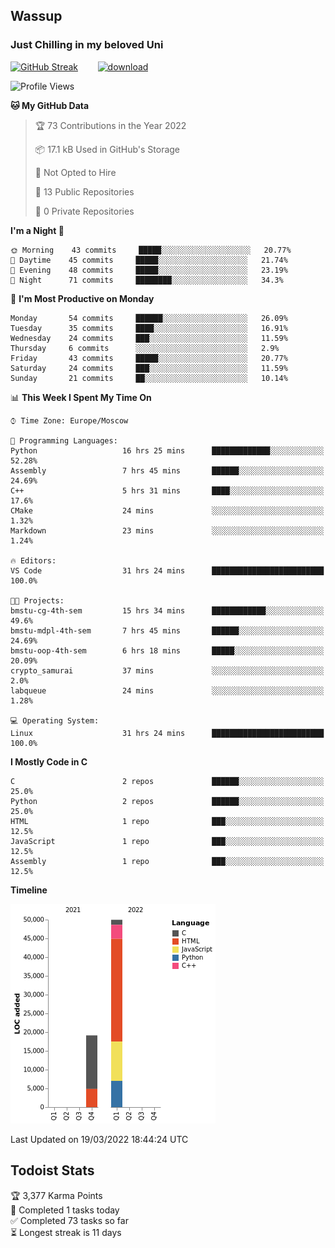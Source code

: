 ## Wassup 
### Just Chilling in my beloved Uni 

<!--
-->

[![GitHub Streak](http://github-readme-streak-stats.herokuapp.com?user=archeoss&theme=shades-of-purple&hide_border=true&date_format=j%20M%5B%20Y%5D)](https://git.io/streak-stats)&nbsp;&nbsp;&nbsp;&nbsp;&nbsp;&nbsp;&nbsp;&nbsp;[![download](https://user-images.githubusercontent.com/68448737/147796309-d8b65b1d-4dde-40d9-b03a-2b42aaa6cd43.jpeg)
](https://bmstu.ru/)

<!--START_SECTION:waka-->
![Profile Views](http://img.shields.io/badge/Profile%20Views-26-blue)

**🐱 My GitHub Data** 

> 🏆 73 Contributions in the Year 2022
 > 
> 📦 17.1 kB Used in GitHub's Storage 
 > 
> 🚫 Not Opted to Hire
 > 
> 📜 13 Public Repositories 
 > 
> 🔑 0 Private Repositories  
 > 
**I'm a Night 🦉** 

```text
🌞 Morning    43 commits     █████░░░░░░░░░░░░░░░░░░░░   20.77% 
🌆 Daytime    45 commits     █████░░░░░░░░░░░░░░░░░░░░   21.74% 
🌃 Evening    48 commits     █████░░░░░░░░░░░░░░░░░░░░   23.19% 
🌙 Night      71 commits     ████████░░░░░░░░░░░░░░░░░   34.3%

```
📅 **I'm Most Productive on Monday** 

```text
Monday       54 commits     ██████░░░░░░░░░░░░░░░░░░░   26.09% 
Tuesday      35 commits     ████░░░░░░░░░░░░░░░░░░░░░   16.91% 
Wednesday    24 commits     ███░░░░░░░░░░░░░░░░░░░░░░   11.59% 
Thursday     6 commits      ░░░░░░░░░░░░░░░░░░░░░░░░░   2.9% 
Friday       43 commits     █████░░░░░░░░░░░░░░░░░░░░   20.77% 
Saturday     24 commits     ███░░░░░░░░░░░░░░░░░░░░░░   11.59% 
Sunday       21 commits     ██░░░░░░░░░░░░░░░░░░░░░░░   10.14%

```


📊 **This Week I Spent My Time On** 

```text
⌚︎ Time Zone: Europe/Moscow

💬 Programming Languages: 
Python                   16 hrs 25 mins      █████████████░░░░░░░░░░░░   52.28% 
Assembly                 7 hrs 45 mins       ██████░░░░░░░░░░░░░░░░░░░   24.69% 
C++                      5 hrs 31 mins       ████░░░░░░░░░░░░░░░░░░░░░   17.6% 
CMake                    24 mins             ░░░░░░░░░░░░░░░░░░░░░░░░░   1.32% 
Markdown                 23 mins             ░░░░░░░░░░░░░░░░░░░░░░░░░   1.24%

🔥 Editors: 
VS Code                  31 hrs 24 mins      █████████████████████████   100.0%

🐱‍💻 Projects: 
bmstu-cg-4th-sem         15 hrs 34 mins      ████████████░░░░░░░░░░░░░   49.6% 
bmstu-mdpl-4th-sem       7 hrs 45 mins       ██████░░░░░░░░░░░░░░░░░░░   24.69% 
bmstu-oop-4th-sem        6 hrs 18 mins       █████░░░░░░░░░░░░░░░░░░░░   20.09% 
crypto_samurai           37 mins             ░░░░░░░░░░░░░░░░░░░░░░░░░   2.0% 
labqueue                 24 mins             ░░░░░░░░░░░░░░░░░░░░░░░░░   1.28%

💻 Operating System: 
Linux                    31 hrs 24 mins      █████████████████████████   100.0%

```

**I Mostly Code in C** 

```text
C                        2 repos             ██████░░░░░░░░░░░░░░░░░░░   25.0% 
Python                   2 repos             ██████░░░░░░░░░░░░░░░░░░░   25.0% 
HTML                     1 repo              ███░░░░░░░░░░░░░░░░░░░░░░   12.5% 
JavaScript               1 repo              ███░░░░░░░░░░░░░░░░░░░░░░   12.5% 
Assembly                 1 repo              ███░░░░░░░░░░░░░░░░░░░░░░   12.5%

```


**Timeline**

![Chart not found](https://raw.githubusercontent.com/archeoss/archeoss/master/charts/bar_graph.png) 


 Last Updated on 19/03/2022 18:44:24 UTC
<!--END_SECTION:waka-->

## Todoist Stats

<!-- TODO-IST:START -->
🏆  3,377 Karma Points           
🌸  Completed 1 tasks today           
✅  Completed 73 tasks so far           
⏳  Longest streak is 11 days
<!-- TODO-IST:END -->
